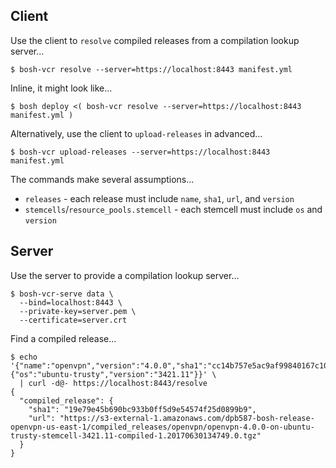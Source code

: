 ## Client

Use the client to `resolve` compiled releases from a compilation lookup server...

    $ bosh-vcr resolve --server=https://localhost:8443 manifest.yml

Inline, it might look like...

    $ bosh deploy <( bosh-vcr resolve --server=https://localhost:8443 manifest.yml )

Alternatively, use the client to `upload-releases` in advanced...

    $ bosh-vcr upload-releases --server=https://localhost:8443 manifest.yml

The commands make several assumptions...

 * `releases` - each release must include `name`, `sha1`, `url`, and `version`
 * `stemcells`/`resource_pools.stemcell` - each stemcell must include `os` and `version`


## Server

Use the server to provide a compilation lookup server...

    $ bosh-vcr-serve data \
      --bind=localhost:8443 \
      --private-key=server.pem \
      --certificate=server.crt

Find a compiled release...

    $ echo '{"name":"openvpn","version":"4.0.0","sha1":"cc14b757e5ac9af99840167c10114845b51da41d","stemcell":{"os":"ubuntu-trusty","version":"3421.11"}}' \
      | curl -d@- https://localhost:8443/resolve
    {
      "compiled_release": {
        "sha1": "19e79e45b690bc933b0ff5d9e54574f25d0899b9",
        "url": "https://s3-external-1.amazonaws.com/dpb587-bosh-release-openvpn-us-east-1/compiled_releases/openvpn/openvpn-4.0.0-on-ubuntu-trusty-stemcell-3421.11-compiled-1.20170630134749.0.tgz"
      }
    }

